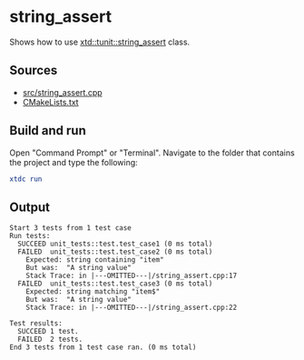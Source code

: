 # string_assert

Shows how to use [xtd::tunit::string_assert](https://gammasoft71.github.io/xtd/reference_guides/latest/classxtd_1_1tunit_1_1string__assert.html) class.

## Sources

* [src/string_assert.cpp](src/string_assert.cpp)
* [CMakeLists.txt](CMakeLists.txt)

## Build and run

Open "Command Prompt" or "Terminal". Navigate to the folder that contains the project and type the following:

```cmake
xtdc run
```

## Output

```
Start 3 tests from 1 test case
Run tests:
  SUCCEED unit_tests::test.test_case1 (0 ms total)
  FAILED  unit_tests::test.test_case2 (0 ms total)
    Expected: string containing "item"
    But was:  "A string value"
    Stack Trace: in |---OMITTED---|/string_assert.cpp:17
  FAILED  unit_tests::test.test_case3 (0 ms total)
    Expected: string matching "item$"
    But was:  "A string value"
    Stack Trace: in |---OMITTED---|/string_assert.cpp:22

Test results:
  SUCCEED 1 test.
  FAILED  2 tests.
End 3 tests from 1 test case ran. (0 ms total)
```
